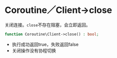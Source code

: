 # Coroutine／Client->close

关闭连接。`close`不存在阻塞，会立即返回。

```php
function Coroutine\Client->close() : bool;
```

* 执行成功返回true，失败返回false
* 关闭操作没有协程切换